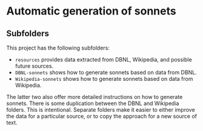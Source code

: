 # Automatic generation of sonnets

## Subfolders
This project has the following subfolders:
- `resources` provides data extracted from DBNL, Wikipedia, and possible future sources.
- `DBNL-sonnets` shows how to generate sonnets based on data from DBNL.
- `Wikipedia-sonnets` shows how to generate sonnets based on data from Wikipedia.

The latter two also offer more detailed instructions on how to generate sonnets.
There is some duplication between the DBNL and Wikipedia folders. This is intentional.
Separate folders make it easier to either improve the data for a particular source,
or to copy the approach for a new source of text.